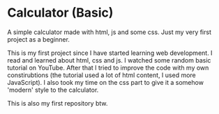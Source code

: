 # Calculator (Basic)
A simple calculator made with html, js and some css. Just my very first project as a beginner.

This is my first project since I have started learning web development. I read and learned about html, css and js. I watched some random basic tutorial on YouTube. After that I tried to improve the code with my own constirubtions (the tutorial used a lot of html content, I used more JavaScript). I also took my time on the css part to give it a somehow 'modern' style to the calculator. 

This is also my first repository btw.
